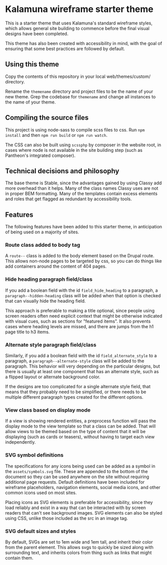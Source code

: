 # Kalamuna wireframe starter theme

This is a starter theme that uses Kalamuna's standard wireframe styles, which allows general site building to commence before the final visual designs have been completed.

This theme has also been created with accessibility in mind, with the goal of ensuring that some best practices are followed by default.

## Using this theme

Copy the contents of this repository in your local web/themes/custom/ directory.

Rename the `themename` directory and project files to be the name of your new theme. Grep the codebase for `themename` and change all instances to the name of your theme.

## Compiling the source files

This project is using node-sass to compile scss files to css. Run `npm install` and then `npm run build` or `npm run watch`.

The CSS can also be built using `scssphp` by composer in the website root, in cases where node is not available in the site building step (such as Pantheon's integrated composer).

## Technical decisions and philosophy

The base theme is Stable, since the advantages gained by using Classy add more overhead than it helps. Many of the class names Classy uses are not in proper BEM formatting. Many of the templates contain excess elements and roles that get flagged as redundant by accessibility tools.

## Features

The following features have been added to this starter theme, in anticipation of being used on a majority of sites.

### Route class added to body tag

A `route--` class is added to the body element based on the Drupal route. This allows non-node pages to be targeted by css, so you can do things like add containers around the content of 404 pages.

### Hide heading paragraph field/class

If you add a boolean field with the id `field_hide_heading` to a paragraph, a `paragraph--hidden-heading` class will be added when that option is checked that can visually hide the heading field.

This approach is preferable to making a title optional, since people using screen readers often need explicit context that might be otherwise indicated with visual cues, such as sections for "featured items". It also prevents cases where heading levels are missed, and there are jumps from the h1 page title to h3 items.

### Alternate style paragraph field/class

Similarly, if you add a boolean field with the id `field_alternate_style` to a paragraph, a `paragraph--alternate-style` class will be added to the paragraph. This behavior will very depending on the particular designs, but there is usually at least one component that has an alternate style, such as a flipped layout or alternate background color.

If the designs are too complicated for a single alternate style field, that means that they probably need to be simplified, or there needs to be multiple different paragraph types created for the different options.

### View class based on display mode

If a view is showing rendered entities, a preprocess function will pass the display mode to the view template so that a class can be added. That will allow views to be themed based on the type of content that it will be displaying (such as cards or teasers), without having to target each view independently.

### SVG symbol definitions

The specifications for any icons being used can be added as a symbol in the `assets/symbols.svg` file. These are appended to the bottom of the document so they can be used anywhere on the site without requiring additional page requests. Default definitions have been included for wireframe placeholders, navigation elements, social media icons, and other common icons used on most sites.

Placing icons as SVG elements is preferable for accessibility, since they load reliably and exist in a way that can be interacted with by screen readers that can't see background images. SVG elements can also be styled using CSS, unlike those included as the src in an image tag.

### SVG default sizes and styles

By default, SVGs are set to 1em wide and 1em tall, and inherit their color from the parent element. This allows svgs to quickly be sized along with surrounding text, and inherits colors from thing such as links that might contain them.
